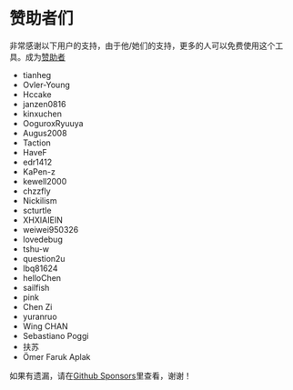 # 赞助者们

非常感谢以下用户的支持，由于他/她们的支持，更多的人可以免费使用这个工具。成为[赞助者](https://immersive-translate.owenyoung.com/donate)

- tianheg
- Ovler-Young
- Hccake
- janzen0816
- kinxuchen
- OoguroxRyuuya
- Augus2008
- Taction
- HaveF
- edr1412
- KaPen-z
- kewell2000
- chzzfly
- Nickilism
- scturtle
- XHXIAIEIN
- weiwei950326
- lovedebug
- tshu-w
- question2u
- lbq81624
- helloChen
- sailfish
- pink
- Chen Zi
- yuranruo
- Wing CHAN
- Sebastiano Poggi
- 扶苏
- Ömer Faruk Aplak

如果有遗漏，请在[Github Sponsors](https://github.com/sponsors/theowenyoung/)里查看，谢谢！
